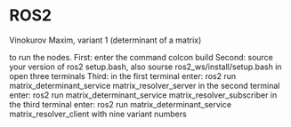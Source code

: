 # ROS2
Vinokurov Maxim, variant 1 (determinant of a matrix)

to run the nodes.
First: enter the command colcon build
Second: source your version of ros2 setup.bash, also sourse ros2_ws/install/setup.bash in open three terminals
Third: in the first terminal enter: ros2 run matrix_determinant_service matrix_resolver_server
in the second terminal enter: ros2 run matrix_determinant_service matrix_resolver_subscriber
in the third terminal enter: ros2 run matrix_determinant_service matrix_resolver_client with nine variant numbers

